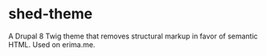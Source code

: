 # shed-theme
A Drupal 8 Twig theme that removes structural markup in favor of semantic HTML. Used on erima.me.
